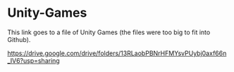 # Unity-Games

This link goes to a file of Unity Games (the files were too big to fit into Github).

https://drive.google.com/drive/folders/13RLaobPBNrHFMYsvPUybj0axf66n_IV6?usp=sharing
